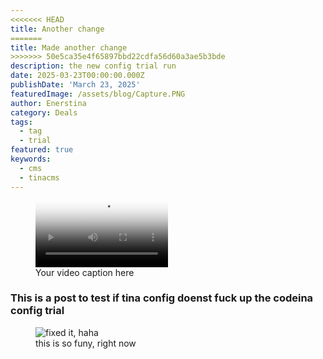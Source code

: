 ```yaml
---
<<<<<<< HEAD
title: Another change
=======
title: Made another change
>>>>>>> 50e5ca35e4f65897bbd22cdfa56d60a3ae5b3bde
description: the new config trial run
date: 2025-03-23T00:00:00.000Z
publishDate: 'March 23, 2025'
featuredImage: /assets/blog/Capture.PNG
author: Enerstina
category: Deals
tags:
  - tag
  - trial
featured: true
keywords:
  - cms
  - tinacms
---
```


<figure>
  <video class:'controls' loop=true autoplay src="/assets/blog/og0ncnezfABrU1DcEgWcHXIAVFR6H30gVVEQEO.mp4" controls width="50% vh" type="video/mp4"   poster="/assets/blog/20240801_001219.jpg?x11217"
  width="620">>This video is the bomb</video>
   <track default kind="captions" src="captions.vtt" />
  <figcaption>Your video caption here</figcaption>
</figure>

### This is a post to test if tina config doenst fuck up the codeina config trial

<figure>
  <img src="/assets/blog/20240801_001219.jpg" alt="fixed it, haha" title="this is so funy, right now">
  <figcaption>this is so funy, right now</figcaption>
</figure>

<style>
.controls button[data-state="subtitles"] {
  height: 85%;
  text-indent: 0;
  font-size: 16px;
  font-size: 1rem;
  font-weight: bold;
  color: #666;
  background: #000;
  border-radius: 2px;
}

</style>
